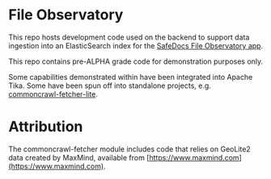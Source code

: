 # File Observatory
This repo hosts development code used on the backend to support data ingestion into
an ElasticSearch index for the [SafeDocs File Observatory app](https://github.com/jpl-safedocs).

This repo contains pre-ALPHA grade code for demonstration purposes only.

Some capabilities demonstrated within have been integrated into Apache Tika. 
Some have been spun off into standalone projects, e.g. [commoncrawl-fetcher-lite](https://github.com/tballison/commoncrawl-fetcher-lite).

# Attribution
The commoncrawl-fetcher module includes code that relies on GeoLite2 data created by MaxMind, available from
[https://www.maxmind.com](https://www.maxmind.com).